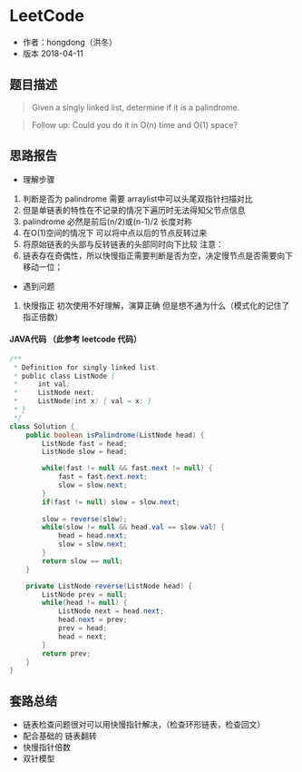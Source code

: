 # LeetCode 

* 作者：hongdong（洪冬）
* 版本 2018-04-11

## 题目描述
> Given a singly linked list, determine if it is a palindrome.

> Follow up:
Could you do it in O(n) time and O(1) space?

## 思路报告
- 理解步骤
1. 判断是否为 palindrome 需要 arraylist中可以头尾双指针扫描对比
2. 但是单链表的特性在不记录的情况下遍历时无法得知父节点信息
3. palindrome 必然是前后(n/2)或(n-1)/2 长度对称
4. 在O(1)空间的情况下 可以将中点以后的节点反转过来
5. 将原始链表的头部与反转链表的头部同时向下比较
注意：
1. 链表存在奇偶性，所以快慢指正需要判断是否为空，决定慢节点是否需要向下移动一位；


- 遇到问题
1. 快慢指正 初次使用不好理解，演算正确 但是想不通为什么（模式化的记住了指正倍数）


#### JAVA代码 （此参考 leetcode 代码）
```java
/**
 * Definition for singly-linked list.
 * public class ListNode {
 *     int val;
 *     ListNode next;
 *     ListNode(int x) { val = x; }
 * }
 */
class Solution {
    public boolean isPalindrome(ListNode head) {
        ListNode fast = head;
        ListNode slow = head;

        while(fast != null && fast.next != null) {
            fast = fast.next.next;
            slow = slow.next;
        }
        if(fast != null) slow = slow.next;
    
        slow = reverse(slow);
        while(slow != null && head.val == slow.val) {
            head = head.next;
            slow = slow.next;
        }
        return slow == null;
    }

    private ListNode reverse(ListNode head) {
        ListNode prev = null;
        while(head != null) {
            ListNode next = head.next;
            head.next = prev;
            prev = head;
            head = next;
        }
        return prev;
    }
}


```


## 套路总结
- 链表检查问题很对可以用快慢指针解决，（检查环形链表，检查回文）
- 配合基础的 链表翻转
- 快慢指针倍数 
- 双针模型
